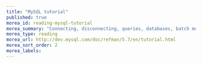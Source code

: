 ```yaml
---
title: "MySQL tutorial"
published: true
morea_id: reading-mysql-tutorial
morea_summary: "Connecting, disconnecting, queries, databases, batch mode, query examples"
morea_type: reading
morea_url: http://dev.mysql.com/doc/refman/5.7/en/tutorial.html
morea_sort_order: 2
morea_labels:
---
```




